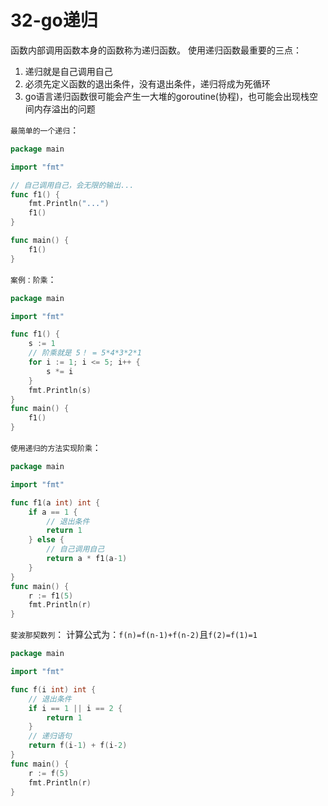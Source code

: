 # 32-go递归
函数内部调用函数本身的函数称为递归函数。
使用递归函数最重要的三点：
1. 递归就是自己调用自己
2. 必须先定义函数的退出条件，没有退出条件，递归将成为死循环
3. go语言递归函数很可能会产生一大堆的goroutine(协程)，也可能会出现栈空间内存溢出的问题

`最简单的一个递归`：
```go
package main

import "fmt"

// 自己调用自己，会无限的输出...
func f1() {
    fmt.Println("...")
    f1()
}

func main() {
    f1()
}
```

`案例：阶乘`：
```go
package main

import "fmt"

func f1() {
    s := 1
    // 阶乘就是 5！ = 5*4*3*2*1
    for i := 1; i <= 5; i++ {
        s *= i
    }
    fmt.Println(s)
}
func main() {
    f1()
}
```
`使用递归的方法实现阶乘`：
```go
package main

import "fmt"

func f1(a int) int {
    if a == 1 {
        // 退出条件
        return 1
    } else {
        // 自己调用自己
        return a * f1(a-1)
    }
}
func main() {
    r := f1(5)
    fmt.Println(r)
}
```
`斐波那契数列`：
计算公式为：`f(n)=f(n-1)+f(n-2)`且`f(2)=f(1)=1`
```go
package main

import "fmt"

func f(i int) int {
    // 退出条件
    if i == 1 || i == 2 {
        return 1
    }
    // 递归语句
    return f(i-1) + f(i-2)
}
func main() {
    r := f(5)
    fmt.Println(r)
}
```